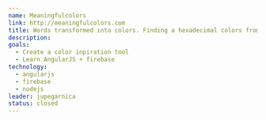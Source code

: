 ```yaml
---
name: Meaningfulcolors
link: http://meaningfulcolors.com
title: Words transformed into colors. Finding a hexadecimal colors from a dictionary.
description:
goals:
  - Create a color inpiration tool
  - Learn AngularJS + firebase
technology:
  - angularjs
  - firebase
  - nodejs
leader: jupegarnica
status: closed
---
```

